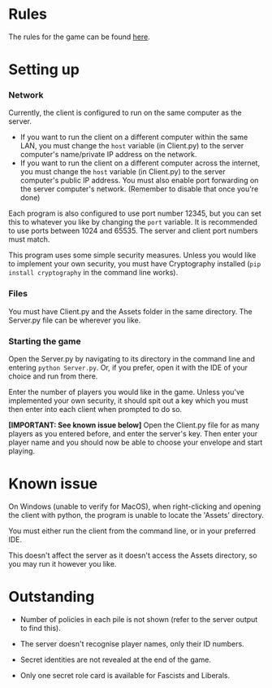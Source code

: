 # Rules
The rules for the game can be found [here](https://secrethitler.com/assets/Secret_Hitler_Rules.pdf).

# Setting up
### Network
Currently, the client is configured to run on the same computer as the server.  
- If you want to run the client on a different computer within the same LAN, you must change the `host` variable (in Client.py) to the server computer's name/private IP address on the network.
- If you want to run the client on a different computer across the internet, you must change the `host` variable (in Client.py) to the server computer's public IP address. You must also enable port forwarding on the server computer's network. (Remember to disable that once you're done)

Each program is also configured to use port number 12345, but you can set this to whatever you like by changing the `port` variable. It is recommended to use ports between 1024 and 65535. The server and client port numbers must match.

This program uses some simple security measures. Unless you would like to implement your own security, you must have Cryptography installed (`pip install cryptography` in the command line works).

### Files
You must have Client.py and the Assets folder in the same directory. The Server.py file can be wherever you like.

### Starting the game
Open the Server.py by navigating to its directory in the command line and entering `python Server.py`. Or, if you prefer, open it with the IDE of your choice and run from there.

Enter the number of players you would like in the game. Unless you've implemented your own security, it should spit out a key which you must then enter into each client when prompted to do so.

**[IMPORTANT: See known issue below]** Open the Client.py file for as many players as you entered before, and enter the server's key. Then enter your player name and you should now be able to choose your envelope and start playing.

# Known issue
On Windows (unable to verify for MacOS), when right-clicking and opening the client with python, the program is unable to locate the 'Assets' directory.

You must either run the client from the command line, or in your preferred IDE.

This doesn't affect the server as it doesn't access the Assets directory, so you may run it however you like.

# Outstanding
- Number of policies in each pile is not shown (refer to the server output to find this).

- The server doesn't recognise player names, only their ID numbers.

- Secret identities are not revealed at the end of the game.

- Only one secret role card is available for Fascists and Liberals.
